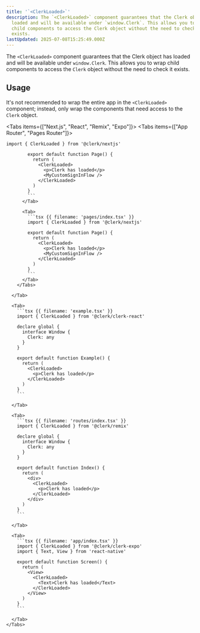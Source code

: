 ```yaml
---
title: '`<ClerkLoaded>`'
description: The `<ClerkLoaded>` component guarantees that the Clerk object has
  loaded and will be available under `window.Clerk`. This allows you to wrap
  child components to access the Clerk object without the need to check it
  exists.
lastUpdated: 2025-07-08T15:25:49.000Z
---
```


The `<ClerkLoaded>` component guarantees that the Clerk object has loaded and will be available under `window.Clerk`. This allows you to wrap child components to access the `Clerk` object without the need to check it exists.

## Usage

It's not recommended to wrap the entire app in the `<ClerkLoaded>` component; instead, only wrap the components that need access to the `Clerk` object.

<Tabs items={["Next.js", "React", "Remix", "Expo"]}>
<Tab>
<Tabs items={["App Router", "Pages Router"]}>
<Tab>

````tsx {{ filename: 'app/page.tsx' }}
import { ClerkLoaded } from '@clerk/nextjs'

        export default function Page() {
          return (
            <ClerkLoaded>
              <p>Clerk has loaded</p>
              <MyCustomSignInFlow />
            </ClerkLoaded>
          )
        }
        ```
      </Tab>

      <Tab>
        ```tsx {{ filename: 'pages/index.tsx' }}
        import { ClerkLoaded } from '@clerk/nextjs'

        export default function Page() {
          return (
            <ClerkLoaded>
              <p>Clerk has loaded</p>
              <MyCustomSignInFlow />
            </ClerkLoaded>
          )
        }
        ```
      </Tab>
    </Tabs>

  </Tab>

  <Tab>
    ```tsx {{ filename: 'example.tsx' }}
    import { ClerkLoaded } from '@clerk/clerk-react'

    declare global {
      interface Window {
        Clerk: any
      }
    }

    export default function Example() {
      return (
        <ClerkLoaded>
          <p>Clerk has loaded</p>
        </ClerkLoaded>
      )
    }
    ```

  </Tab>

  <Tab>
    ```tsx {{ filename: 'routes/index.tsx' }}
    import { ClerkLoaded } from '@clerk/remix'

    declare global {
      interface Window {
        Clerk: any
      }
    }

    export default function Index() {
      return (
        <div>
          <ClerkLoaded>
            <p>Clerk has loaded</p>
          </ClerkLoaded>
        </div>
      )
    }
    ```

  </Tab>

  <Tab>
    ```tsx {{ filename: 'app/index.tsx' }}
    import { ClerkLoaded } from '@clerk/clerk-expo'
    import { Text, View } from 'react-native'

    export default function Screen() {
      return (
        <View>
          <ClerkLoaded>
            <Text>Clerk has loaded</Text>
          </ClerkLoaded>
        </View>
      )
    }
    ```

  </Tab>
</Tabs>
````
